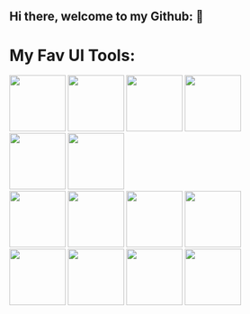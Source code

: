 ## Hi there, welcome to my Github: 👋

# 
# My Fav UI Tools:
<div>
  <img src = "https://encrypted-tbn0.gstatic.com/images?q=tbn:ANd9GcQNhoXisDruJMDAq3Ltd-wuaMW2lGxck9wAKw&s" height = "100">
  <img src = "https://user-images.githubusercontent.com/25181517/190887639-d0ba4ec9-ddbe-45dd-bea1-4db83846503e.png" width = "100" height = "100">
  <img src = "https://avatars.githubusercontent.com/u/139895814?s=280&v=4" width = "100" height = "100">
  <img src = "https://raw.githubusercontent.com/saadeghi/daisyui-images/master/images/daisyui-logo/favicon-192.png" width = "100" height = "100">
  <img src = "https://encrypted-tbn0.gstatic.com/images?q=tbn:ANd9GcT9N_B65ddyyYPaBZS4HJIl9oInpnHYzIMgKQ&s" width = "100" height = "100">
  <img src = "https://user-images.githubusercontent.com/25181517/189715289-df3ee512-6eca-463f-a0f4-c10d94a06b2f.png" width = "100" height = "100">
</div>

<img src = "" width = "100" height = "100">
<img src = "" width = "100" height = "100">
<img src = "" width = "100" height = "100">
<img src = "" width = "100" height = "100">
<img src = "" width = "100" height = "100">
<img src = "" width = "100" height = "100">
<img src = "" width = "100" height = "100">
<img src = "" width = "100" height = "100">



